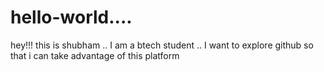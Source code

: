 # hello-world....

hey!!! this is shubham .. I am a btech student ..  I want to explore github so that i can take advantage of this platform
